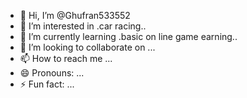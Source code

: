 - 👋 Hi, I’m @Ghufran533552
- 👀 I’m interested in .car racing..
- 🌱 I’m currently learning .basic on line game earning..
- 💞️ I’m looking to collaborate on ...
- 📫 How to reach me ...
- 😄 Pronouns: ...
- ⚡ Fun fact: ...

<!---
Ghufran533552/Ghufran533552 is a ✨ special ✨ repository because its `README.md` (this file) appears on your GitHub profile.
You can click the Preview link to take a look at your changes.
--->
